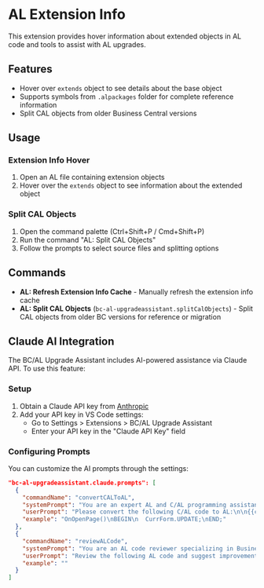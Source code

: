 # AL Extension Info

This extension provides hover information about extended objects in AL code and tools to assist with AL upgrades.

## Features

- Hover over `extends` object to see details about the base object
- Supports symbols from `.alpackages` folder for complete reference information
- Split CAL objects from older Business Central versions

## Usage

### Extension Info Hover

1. Open an AL file containing extension objects
2. Hover over the `extends` object to see information about the extended object

### Split CAL Objects

1. Open the command palette (Ctrl+Shift+P / Cmd+Shift+P)
2. Run the command "AL: Split CAL Objects"
3. Follow the prompts to select source files and splitting options

## Commands

- **AL: Refresh Extension Info Cache** - Manually refresh the extension info cache
- **AL: Split CAL Objects** (`bc-al-upgradeassistant.splitCalObjects`) - Split CAL objects from older BC versions for reference or migration

## Claude AI Integration

The BC/AL Upgrade Assistant includes AI-powered assistance via Claude API. To use this feature:

### Setup

1. Obtain a Claude API key from [Anthropic](https://console.anthropic.com/)
2. Add your API key in VS Code settings:
   - Go to Settings > Extensions > BC/AL Upgrade Assistant
   - Enter your API key in the "Claude API Key" field

### Configuring Prompts

You can customize the AI prompts through the settings:

```json
"bc-al-upgradeassistant.claude.prompts": [
  {
    "commandName": "convertCALToAL",
    "systemPrompt": "You are an expert AL and C/AL programming assistant. You help developers convert legacy C/AL code to modern AL code for Business Central.",
    "userPrompt": "Please convert the following C/AL code to AL:\n\n{{code}}",
    "example": "OnOpenPage()\nBEGIN\n  CurrForm.UPDATE;\nEND;"
  },
  {
    "commandName": "reviewALCode",
    "systemPrompt": "You are an AL code reviewer specializing in Business Central best practices.",
    "userPrompt": "Review the following AL code and suggest improvements for performance and readability:\n\n{{code}}",
    "example": ""
  }
]
```
